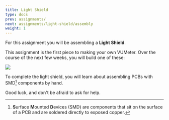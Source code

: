 ```yaml
---
title: Light Shield
type: docs
prev: assignments/
next: assignments/light-shield/assembly
weight: 1
---
```


For this assignment you will be assembling a **Light Shield**.

This assignment is the first piece to making your own VUMeter. Over the course of the next few weeks, you will build one of these:

![](images/in-action.png)

To complete the light shield, you will learn about assembling PCBs with SMD[^1] components by hand.

Good luck, and don't be afraid to ask for help.

[^1]: **S**urface **M**ounted **D**evices (SMD) are components that sit on the surface of a PCB
and are soldered directly to exposed copper.
